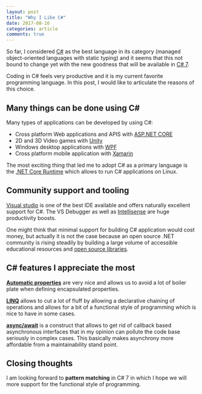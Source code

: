 ```yaml
---
layout: post
title: "Why I Like C#"
date: 2017-08-16
categories: article
comments: true
---
```


So far, I considered [C#](https://docs.microsoft.com/en-us/dotnet/csharp/getting-started/introduction-to-the-csharp-language-and-the-net-framework) as the best language in its category (managed object-oriented languages with static typing) and it seems that this not bound to change yet with the new goodness that will be available in [C# 7](https://docs.microsoft.com/en-us/dotnet/csharp/whats-new/csharp-7).

Coding in C# feels very productive and it is my current favorite programming language. In this post, I would like to articulate the reasons of this choice.

## Many things can be done using C\#

Many types of applications can be developed by using C#:
 - Cross platform Web applications and APIS with [ASP.NET CORE](https://docs.microsoft.com/en-us/aspnet/core/)
 - 2D and 3D Video games with [Unity](https://unity3d.com)
 - Windows desktop applications with [WPF](https://docs.microsoft.com/en-us/dotnet/framework/wpf/getting-started/introduction-to-wpf-in-vs)
 - Cross platform mobile application with [Xamarin](https://www.xamarin.com/platform)

The most exciting thing that led me to adopt C# as a primary language is the [.NET Core Runtime](https://www.microsoft.com/net/core#windowscmd) which allows to run C# applications on Linux.

## Community support and tooling

[Visual studio](https://www.visualstudio.com) is one of the best IDE available and offers naturally excellent support for C#. The VS Debugger as well as [Intellisense](https://code.visualstudio.com/docs/editor/intellisense) are huge productivity boosts.

One might think that minimal support for building C# application would cost money, but actually it is not the case because an open source .NET community is rising steadily by building a large volume of accessible educational resources and [open source libraries](https://github.com/trending/c%23).

## C# features I appreciate the most

[**Automatic properties**](https://docs.microsoft.com/en-us/dotnet/csharp/programming-guide/classes-and-structs/auto-implemented-properties) are very nice and allows us to avoid a lot of  boiler plate when defining encapsulated properties.

[**LINQ**](https://docs.microsoft.com/en-us/dotnet/csharp/programming-guide/concepts/linq/introduction-to-linq-queries) allows to cut a lot of fluff by allowing a declarative chaining of operations and allows for a bit of a functional style of programming which is nice to have in some cases.

[**async/await**](https://docs.microsoft.com/en-us/dotnet/csharp/async) is a construct that allows to get rid of callback based asynchronous interfaces that in my opinion can pollute the code base seriously in complex cases. This basically makes asynchrony more affordable from a maintainability stand point.

## Closing thoughts

I am looking forward to **pattern matching** in C# 7 in which I hope we will more support for the functional style of programming.








